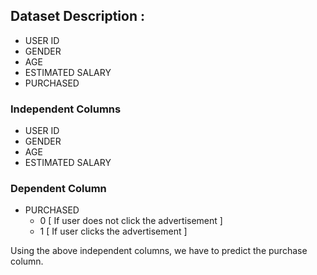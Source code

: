 ## Dataset Description :
- USER ID
- GENDER
- AGE
- ESTIMATED SALARY
- PURCHASED
### Independent Columns
- USER ID
- GENDER
- AGE
- ESTIMATED SALARY
### Dependent Column
- PURCHASED
  - 0  [ If user does not click the advertisement ]
  - 1  [ If user clicks the advertisement ]

Using the above independent columns, we have to predict the purchase column.
